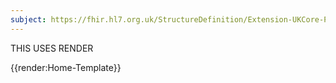 ```yaml
---
subject: https://fhir.hl7.org.uk/StructureDefinition/Extension-UKCore-ParentPresent
---
```

THIS USES RENDER

{{render:Home-Template}}